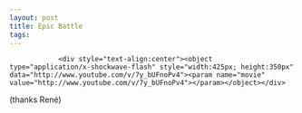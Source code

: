 ```yaml
---
layout: post
title: Epic Battle
tags:
---
```



                <div style="text-align:center"><object type="application/x-shockwave-flash" style="width:425px; height:350px" data="http://www.youtube.com/v/7y_bUFnoPv4"><param name="movie" value="http://www.youtube.com/v/7y_bUFnoPv4"></param></object></div>
<p>(thanks René)</p>

